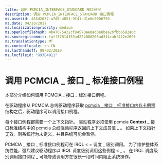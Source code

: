 ```yaml
---
title: 调用 PCMCIA_INTERFACE_STANDARD 接口例程
description: 调用 PCMCIA_INTERFACE_STANDARD 接口例程
ms.assetid: 468d2037-a7d5-4851-9f41-d1e6c9006750
ms.date: 04/20/2017
ms.localizationpriority: medium
ms.openlocfilehash: 4b47075432cf94570ae8ad3e8bea2bfbb6582a6c
ms.sourcegitcommit: faff37814159ad224080205ad314cabf412e269f
ms.translationtype: MT
ms.contentlocale: zh-CN
ms.lasthandoff: 09/02/2020
ms.locfileid: "89384811"
---
```

# <a name="calling-a-pcmcia_interface_standard-interface-routine"></a>调用 PCMCIA \_ 接口 \_ 标准接口例程





本部分介绍如何调用 PCMCIA \_ 接口 \_ 标准接口例程。

在驱动程序从 PCMCIA 总线驱动程序获取 [pcmcia \_ 接口 \_ 标准接口内存卡例程](/windows-hardware/drivers/ddi/index) 结构之后，驱动程序可以调用接口例程。

每个接口例程都需要一个上下文指针。 驱动程序必须使用 pcmcia **Context** \_ 接口标准结构中的 pcmcia 总线驱动程序返回的上下文成员值 \_ 。 如果上下文指针无效，则系统行为未定义，并且系统可能会暂停。

PCMCIA \_ 接口 \_ 标准接口例程可在 IRQL &lt; = 调度 \_ 级别调用。 为了维护整体系统性能，强烈建议驱动程序以 IRQL 调度级别调用这些例程 &lt; \_ 。 在 IRQL 调度级别调用接口例程 \_ 可能导致调用方在很长一段时间内阻止系统操作。

 

